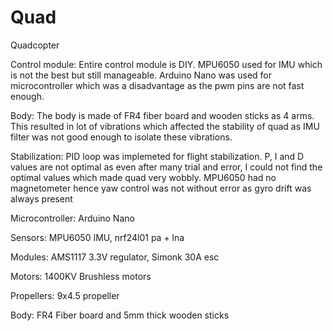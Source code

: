 # Quad

Quadcopter

Control module:
Entire control module is DIY.
MPU6050 used for IMU which is not the best but still manageable.
Arduino Nano was used for microcontroller which was a disadvantage as the pwm pins are not fast enough.

Body:
The body is made of FR4 fiber board and wooden sticks as 4 arms.
This resulted in lot of vibrations which affected the stability of quad as IMU filter was not good enough to isolate these vibrations.

Stabilization:
PID loop was implemeted for flight stabilization.
P, I and D values are not optimal as even after many trial and error, I could not find the optimal values which made quad very wobbly.
MPU6050 had no magnetometer hence yaw control was not without error as gyro drift was always present

Microcontroller:
Arduino Nano

Sensors:
MPU6050 IMU,
 nrf24l01 pa + lna

Modules:
AMS1117 3.3V regulator, 
 Simonk 30A esc

Motors:
1400KV Brushless motors

Propellers:
9x4.5 propeller

Body:
FR4 Fiber board and 5mm thick wooden sticks

